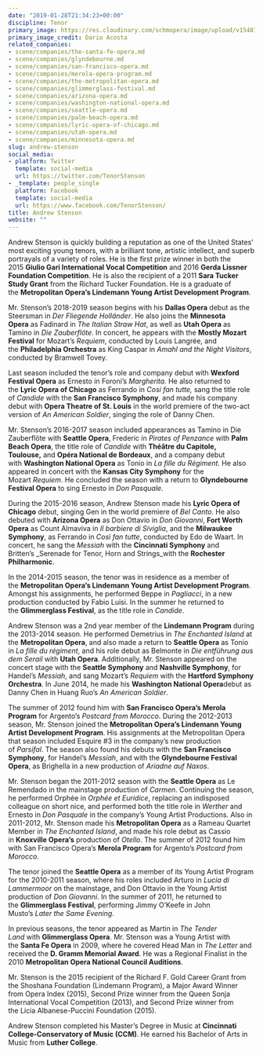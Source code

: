```yaml
---
date: "2019-01-28T21:34:23+00:00"
discipline: Tenor
primary_image: https://res.cloudinary.com/schmopera/image/upload/v1548711140/media/2019/01/AndrewStenson.jpg
primary_image_credit: Dario Acosta
related_companies:
- scene/companies/the-santa-fe-opera.md
- scene/companies/glyndebourne.md
- scene/companies/san-francisco-opera.md
- scene/companies/merola-opera-program.md
- scene/companies/the-metropolitan-opera.md
- scene/companies/glimmerglass-festival.md
- scene/companies/arizona-opera.md
- scene/companies/washington-national-opera.md
- scene/companies/seattle-opera.md
- scene/companies/palm-beach-opera.md
- scene/companies/lyric-opera-of-chicago.md
- scene/companies/utah-opera.md
- scene/companies/minnesota-opera.md
slug: andrew-stenson
social_media:
- platform: Twitter
  template: social-media
  url: https://twitter.com/TenorStenson
- _template: people_single
  platform: Facebook
  template: social-media
  url: https://www.facebook.com/TenorStenson/
title: Andrew Stenson
website: ""
---
```

Andrew Stenson is quickly building a reputation as one of the United States’ most exciting young tenors, with a brilliant tone, artistic intellect, and superb portrayals of a variety of roles. He is the first prize winner in both the 2015 **Giulio Gari International Vocal Competition** and 2016 **Gerda Lissner Foundation Competition**. He is also the recipient of a 2011 **Sara Tucker Study Grant** from the Richard Tucker Foundation. He is a graduate of the **Metropolitan Opera’s Lindemann Young Artist Development Program**.

Mr. Stenson’s 2018-2019 season begins with his **Dallas Opera** debut as the Steersman in _Der Fliegende Holländer_. He also joins the **Minnesota Opera** as Fadinard in _The Italian Straw Hat_, as well as **Utah Opera** as Tamino in _Die Zauberflöte_. In concert, he appears with the **Mostly Mozart Festival** for Mozart’s _Requiem_, conducted by Louis Langrée, and the **Philadelphia Orchestra** as King Caspar in _Amahl and the Night Visitors_, conducted by Bramwell Tovey.

Last season included the tenor’s role and company debut with **Wexford Festival Opera** as Ernesto in Foroni’s _Margherita._ He also returned to the **Lyric Opera of Chicago** as Ferrando in _Cosi fan tutte,_ sang the title role of _Candide_ with the **San Francisco Symphony**, and made his company debut with **Opera Theatre of St. Louis** in the world premiere of the two-act version of _An American Soldier_, singing the role of Danny Chen.

Mr. Stenson’s 2016-2017 season included appearances as Tamino in Die Zauberflöte with **Seattle Opera**, Frederic in _Pirates of Penzance_ with **Palm Beach Opera**, the title role of _Candide_ with **Théâtre du Capitole, Toulouse,** and **Opéra National de Bordeaux**, and a company debut with **Washington National Opera** as Tonio in _La fille du Régiment._ He also appeared in concert with the **Kansas City Symphony** for the Mozart _Requiem_. He concluded the season with a return to **Glyndebourne Festival Opera** to sing Ernesto in _Don Pasquale_.

During the 2015-2016 season, Andrew Stenson made his **Lyric Opera of Chicago** debut, singing Gen in the world premiere of _Bel Canto_. He also debuted with **Arizona Opera** as Don Ottavio in _Don Giovanni_, **Fort Worth Opera** as Count Almaviva in _Il barbiere di Siviglia_, and the **Milwaukee Symphony**, as Ferrando in _Così fan tutte_, conducted by Edo de Waart. In concert, he sang the _Messiah_ with the **Cincinnati Symphony** and Britten’s _Serenade for Tenor, Horn and Strings_with the **Rochester Philharmonic**.

In the 2014-2015 season, the tenor was in residence as a member of the **Metropolitan Opera’s Lindemann Young Artist Development Program**. Amongst his assignments, he performed Beppe in _Pagliacci_, in a new production conducted by Fabio Luisi. In the summer he returned to the **Glimmerglass Festival**, as the title role in _Candide_.

Andrew Stenson was a 2nd year member of the **Lindemann Program** during the 2013-2014 season. He performed Demetrius in _The Enchanted Island_ at the **Metropolitan Opera**, and also made a return to **Seattle Opera** as Tonio in _La fille du régiment_, and his role debut as Belmonte in _Die entführung aus dem Serail_ with **Utah Opera**. Additionally, Mr. Stenson appeared on the concert stage with the **Seattle Symphony** and **Nashville Symphony**, for Handel’s _Messiah_, and sang Mozart’s _Requiem_ with the **Hartford Symphony Orchestra**. In June 2014, he made his **Washington National Opera**debut as Danny Chen in Huang Ruo’s _An American Soldier_.

The summer of 2012 found him with **San Francisco Opera’s Merola Program** for Argento’s _Postcard from Morocco_. During the 2012-2013 season, Mr. Stenson joined the **Metropolitan Opera’s Lindemann Young Artist Development Program**. His assignments at the Metropolitan Opera that season included Esquire #3 in the company’s new production of _Parsifal_. The season also found his debuts with the **San Francisco Symphony**, for Handel’s _Messiah_, and with the **Glyndebourne Festival Opera**, as Brighella in a new production of _Ariadne auf Naxos_.

Mr. Stenson began the 2011-2012 season with the **Seattle Opera** as Le Remendado in the mainstage production of _Carmen_. Continuing the season, he performed Orphée in _Orphée et Euridice_, replacing an indisposed colleague on short nice, and performed both the title role in _Werther_ and Ernesto in _Don Pasquale_ in the company’s Young Artist Productions. Also in 2011-2012, Mr. Stenson made his **Metropolitan Opera** as a Rameau Quartet Member in _The Enchanted Island_, and made his role debut as Cassio in **Knoxville Opera’s** production of _Otello_. The summer of 2012 found him with San Francisco Opera’s **Merola Program** for Argento’s _Postcard from Morocco_.

The tenor joined the **Seattle Opera** as a member of its Young Artist Program for the 2010-2011 season, where his roles included Arturo in _Lucia di Lammermoor_ on the mainstage, and Don Ottavio in the Young Artist production of _Don Giovanni_. In the summer of 2011, he returned to the **Glimmerglass Festival**, performing Jimmy O’Keefe in John Musto’s _Later the Same Evening_.

In previous seasons, the tenor appeared as Martin in _The Tender Land_ with **Glimmerglass Opera**. Mr. Stenson was a Young Artist with the **Santa Fe Opera** in 2009, where he covered Head Man in _The Letter_ and received the **D. Gramm Memorial Award**. He was a Regional Finalist in the 2010 **Metropolitan Opera National Council Auditions**.

Mr. Stenson is the 2015 recipient of the Richard F. Gold Career Grant from the Shoshana Foundation (Lindemann Program), a Major Award Winner from Opera Index (2015), Second Prize winner from the Queen Sonja International Vocal Competition (2013), and Second Prize winner from the Licia Albanese-Puccini Foundation (2015).

Andrew Stenson completed his Master’s Degree in Music at **Cincinnati College-Conservatory of Music (CCM)**. He earned his Bachelor of Arts in Music from **Luther College**.
